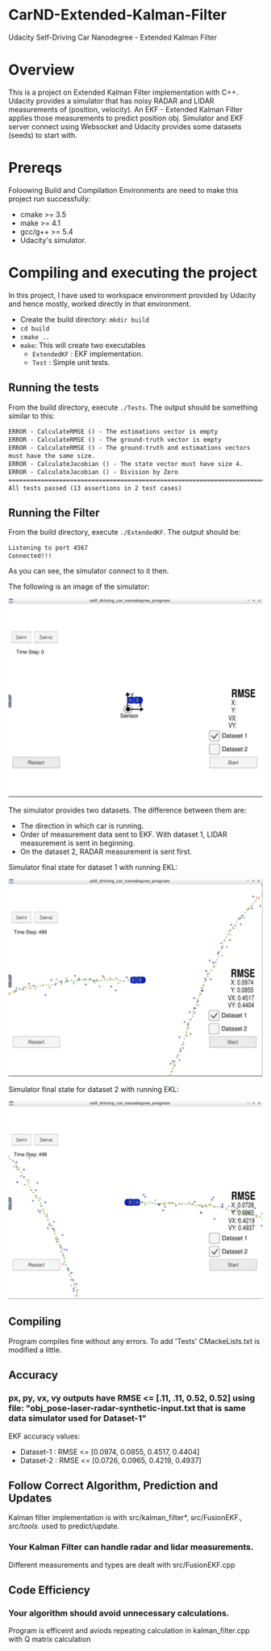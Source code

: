 # CarND-Extended-Kalman-Filter
Udacity Self-Driving Car Nanodegree - Extended Kalman Filter

# Overview
This is a project on Extended Kalman Filter implementation with C++. Udacity provides a simulator that has noisy RADAR and LIDAR measurements of (position, velocity). An EKF - Extended Kalman Filter applies those measurements to predict position obj. Simulator and EKF server connect using Websocket and Udacity provides some datasets (seeds) to start with.

# Prereqs
Foloowing Build and Compilation Environments are need to make this project run successfully:
- cmake >= 3.5
- make >= 4.1
- gcc/g++ >= 5.4
- Udacity's simulator.

# Compiling and executing the project

In this project, I have used to workspace environment provided by Udacity and hence mostly, worked directly in that environment.

- Create the build directory: `mkdir build`
- `cd build`
- `cmake ..`
- `make`: This will create two executables
  - `ExtendedKF` : EKF implementation.
  - `Test` : Simple unit tests.

## Running the tests
From the build directory, execute `./Tests`. The output should be something similar to this:

```
ERROR - CalculateRMSE () - The estimations vector is empty
ERROR - CalculateRMSE () - The ground-truth vector is empty
ERROR - CalculateRMSE () - The ground-truth and estimations vectors must have the same size.
ERROR - CalculateJacobian () - The state vector must have size 4.
ERROR - CalculateJacobian () - Division by Zero
===============================================================================
All tests passed (13 assertions in 2 test cases)
```


## Running the Filter

From the build directory, execute `./ExtendedKF`. The output should be:

```
Listening to port 4567
Connected!!!
```

As you can see, the simulator connect to it then.

The following is an image of the simulator:

![Simulator without data](images/simulator_without_running.png)

The simulator provides two datasets. The difference between them are:
- The direction in which car is running.
- Order of measurement data sent to EKF. With dataset 1, LIDAR measurement is sent in beginning. 
- On the dataset 2, RADAR measurement is sent first.

Simulator final state for dataset 1 with running EKL:

![Simulator with dataset 1](images/simulator_dataset1.png)

Simulator final state for dataset 2 with running EKL:

![Simulator with dataset 2](images/simulator_dataset2.png)

## Compiling

Program compiles fine without any errors. To add 'Tests' CMackeLists.txt is modified a little.

## Accuracy
### px, py, vx, vy outputs have RMSE <= [.11, .11, 0.52, 0.52] using file: "obj_pose-laser-radar-synthetic-input.txt that is same data simulator used for Dataset-1"

EKF accuracy values:
- Dataset-1 : RMSE <= [0.0974, 0.0855, 0.4517, 0.4404]
- Dataset-2 : RMSE <= [0.0726, 0.0965, 0.4219, 0.4937]

## Follow Correct Algorithm, Prediction and Updates
Kalman filter implementation is with src/kalman_filter*, src/FusionEKF.*, src/tools.* used to predict/update.

### Your Kalman Filter can handle radar and lidar measurements.
Different measurements and types are dealt with src/FusionEKF.cpp

## Code Efficiency

### Your algorithm should avoid unnecessary calculations.
Program is efficeint and aviods repeating calculation in kalman_filter.cpp with Q matrix calculation 

